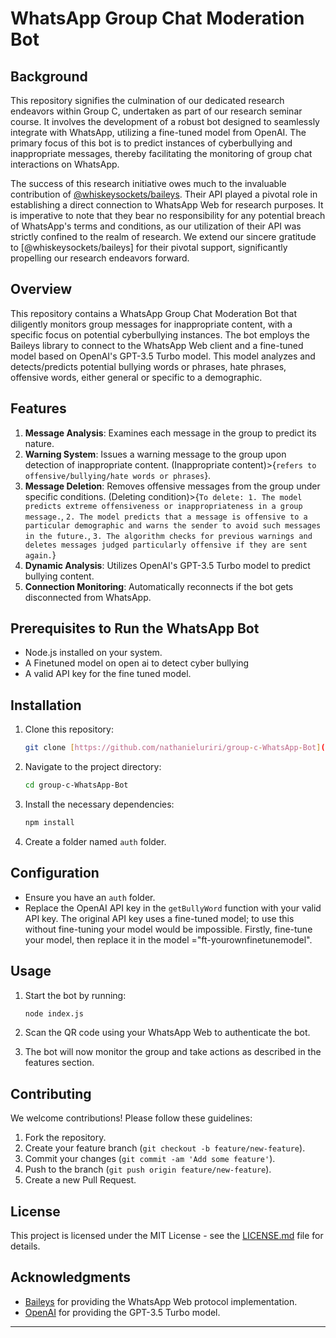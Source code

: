# WhatsApp Group Chat Moderation Bot

## Background

This repository signifies the culmination of our dedicated research endeavors within Group C, undertaken as part of our research seminar course. It involves the development of a robust bot designed to seamlessly integrate with WhatsApp, utilizing a fine-tuned model from OpenAI. The primary focus of this bot is to predict instances of cyberbullying and inappropriate messages, thereby facilitating the monitoring of group chat interactions on WhatsApp.

The success of this research initiative owes much to the invaluable contribution of [@whiskeysockets/baileys](https://whiskeysockets.github.io/docs/intro). Their API played a pivotal role in establishing a direct connection to WhatsApp Web for research purposes. It is imperative to note that they bear no responsibility for any potential breach of WhatsApp's terms and conditions, as our utilization of their API was strictly confined to the realm of research. We extend our sincere gratitude to [@whiskeysockets/baileys] for their pivotal support, significantly propelling our research endeavors forward.

## Overview

This repository contains a WhatsApp Group Chat Moderation Bot that diligently monitors group messages for inappropriate content, with a specific focus on potential cyberbullying instances. The bot employs the Baileys library to connect to the WhatsApp Web client and a fine-tuned model based on OpenAI's GPT-3.5 Turbo model. This model analyzes and detects/predicts potential bullying words or phrases, hate phrases, offensive words, either general or specific to a demographic.

## Features

1. **Message Analysis**: Examines each message in the group to predict its nature.
2. **Warning System**: Issues a warning message to the group upon detection of inappropriate content. (Inappropriate content)>{`refers to offensive/bullying/hate words or phrases`}.
3. **Message Deletion**: Removes offensive messages from the group under specific conditions. (Deleting condition)>{`To delete: 1. The model predicts extreme offensiveness or inappropriateness in a group message.`,
   `2. The model predicts that a message is offensive to a particular demographic and warns the sender to avoid such messages in the future.`,
   `3. The algorithm checks for previous warnings and deletes messages judged particularly offensive if they are sent again.`}
5. **Dynamic Analysis**: Utilizes OpenAI's GPT-3.5 Turbo model to predict bullying content.
6. **Connection Monitoring**: Automatically reconnects if the bot gets disconnected from WhatsApp.

## Prerequisites to Run the WhatsApp Bot

- Node.js installed on your system.
- A Finetuned model on open ai to detect cyber bullying
- A valid API key for the fine tuned model.

## Installation

1. Clone this repository:

   ```bash
   git clone [https://github.com/nathanieluriri/group-c-WhatsApp-Bot](https://github.com/nathanieluriri/group-c-WhatsApp-Bot/)
   ```

2. Navigate to the project directory:

   ```bash
   cd group-c-WhatsApp-Bot
   ```

3. Install the necessary dependencies:

   ```bash
   npm install
   ```

4. Create a folder named `auth` folder.

## Configuration

- Ensure you have an `auth` folder.
- Replace the OpenAI API key in the `getBullyWord` function with your valid API key. The original API key uses a fine-tuned model; to use this without fine-tuning your model would be impossible. Firstly, fine-tune your model, then replace it in the model ="ft-yourownfinetunemodel".

## Usage

1. Start the bot by running:

   ```bash
   node index.js
   ```

2. Scan the QR code using your WhatsApp Web to authenticate the bot.

3. The bot will now monitor the group and take actions as described in the features section.

## Contributing

We welcome contributions! Please follow these guidelines:

1. Fork the repository.
2. Create your feature branch (`git checkout -b feature/new-feature`).
3. Commit your changes (`git commit -am 'Add some feature'`).
4. Push to the branch (`git push origin feature/new-feature`).
5. Create a new Pull Request.

## License

This project is licensed under the MIT License - see the [LICENSE.md](LICENSE.md) file for details.

## Acknowledgments

- [Baileys](https://github.com/adiwajshing/Baileys) for providing the WhatsApp Web protocol implementation.
- [OpenAI](https://openai.com/) for providing the GPT-3.5 Turbo model.

---
